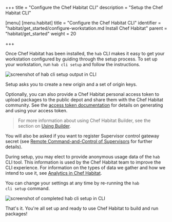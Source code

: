 +++
title = "Configure the Chef Habitat CLI"
description = "Setup the Chef Habitat CLI"

[menu]
  [menu.habitat]
    title = "Configure the Chef Habitat CLI"
    identifier = "habitat/get_started/configure-workstation.md Install Chef Habitat"
    parent = "habitat/get_started"
    weight = 20

+++

Once Chef Habitat has been installed, the <code>hab</code> CLI makes it easy to get your workstation configured by guiding through the setup process. To set up your workstation, run <code>hab cli setup</code> and follow the instructions.

<img alt="screenshot of hab cli setup output in CLI" src="/images/screenshots/hab-setup.png">

Setup asks you to create a new origin and a set of origin keys.

Optionally, you can also provide a Chef Habitat personal access token to upload packages to the public depot and share them with the Chef Habitat community. See the [access token documentation](/docs/using-builder/#builder-token) for details on generating and using your access token.

> For more information about using Chef Habitat Builder, see the section on [Using Builder](/docs/using-builder/).

You will also be asked if you want to register Supervisor control gateway secret (see [Remote Command-and-Control of Supervisors](/docs/using-habitat/#remote-control) for further details).

During setup, you may elect to provide anonymous usage data of the <code>hab</code> CLI tool. This information is used by the Chef Habitat team to improve the CLI experience.
For information on the types of data we gather and how we intend to use it, see [Analytics in Chef Habitat](/docs/about-analytics).

You can change your settings at any time by re-running the <code>hab cli setup</code> command.

<img alt="screenshot of completed hab cli setup in CLI" src="/images/screenshots/hab-setup-complete.png">

That's it. You're all set up and ready to use Chef Habitat to build and run packages!
